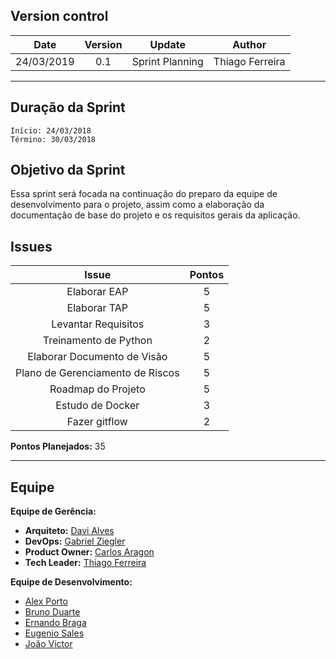 ## Version control

|Date|Version|Update|Author|
|:--:|:----:|:-------:|:---:|
|24/03/2019|0.1|Sprint Planning|Thiago Ferreira|
___
## Duração da Sprint
    Início: 24/03/2018
    Término: 30/03/2018

## Objetivo da Sprint
Essa sprint será focada na continuação do preparo da equipe de desenvolvimento para o projeto, assim como a elaboração da documentação de base do projeto e os requisitos gerais da aplicação.

## Issues

|Issue|Pontos|
|:--:|:-------:|
|Elaborar EAP|5|
|Elaborar TAP|5|
|Levantar Requisitos|3|
|Treinamento de Python|2|
|Elaborar Documento de Visão|5|
|Plano de Gerenciamento de Riscos|5|
|Roadmap do Projeto|5|
|Estudo de Docker|3|
|Fazer gitflow|2|

**Pontos Planejados:** 35
___

## Equipe
**Equipe de Gerência:**
* **Arquiteto:** [Davi Alves](https://github.com/davialvb)  
* **DevOps:** [Gabriel Ziegler](https://github.com/gabrielziegler3) <br>
* **Product Owner:** [Carlos Aragon](https://github.com/carlosaragon) <br>
* **Tech Leader:** [Thiago Ferreira](https://github.com/thiagoiferreira)

**Equipe de Desenvolvimento:** 
- [Alex Porto](https://github.com/alexportof)
- [Bruno Duarte](https://github.com/Mexazonic)
- [Ernando Braga](https://github.com/ZarathosDeath)
- [Eugenio Sales](https://github.com/Eugeniosales)
- [João Victor](https://github.com/joao15victor08)
